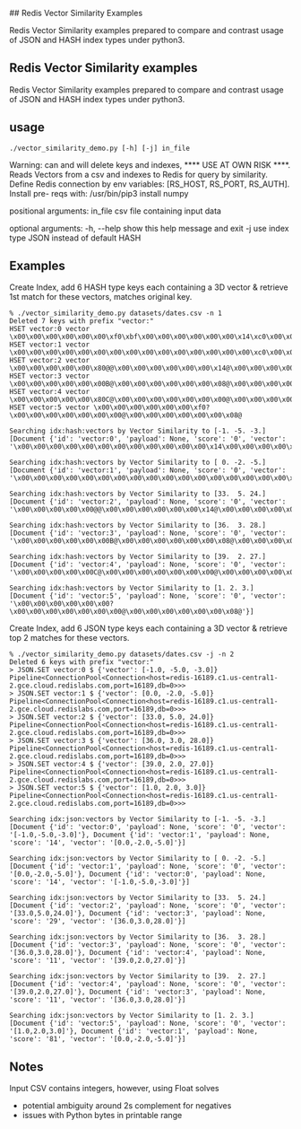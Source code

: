 ## Redis Vector Similarity Examples

Redis Vector Similarity examples prepared to compare and contrast usage of JSON and HASH index types under python3.

## Redis Vector Similarity examples

Redis Vector Similarity examples prepared to compare and contrast usage of JSON and HASH index types under python3.

## usage

`./vector_similarity_demo.py [-h] [-j] in_file`

Warning: can and will delete keys and indexes, **** USE AT OWN RISK ****.
Reads Vectors from a csv and indexes to Redis for query by similarity. Define
Redis connection by env variables: [RS_HOST, RS_PORT, RS_AUTH]. Install pre-
reqs with: /usr/bin/pip3 install numpy

positional arguments:
  in_file     csv file containing input data

optional arguments:
  -h, --help  show this help message and exit
  -j          use index type JSON instead of default HASH

## Examples

Create Index, add 6 HASH type keys each containing a 3D vector & retrieve 1st match for these vectors, matches original key.

```
% ./vector_similarity_demo.py datasets/dates.csv -n 1
Deleted 7 keys with prefix "vector:"
HSET vector:0 vector \x00\x00\x00\x00\x00\x00\xf0\xbf\x00\x00\x00\x00\x00\x00\x14\xc0\x00\x00\x00\x00\x00\x00\x08\xc0
HSET vector:1 vector \x00\x00\x00\x00\x00\x00\x00\x00\x00\x00\x00\x00\x00\x00\x00\xc0\x00\x00\x00\x00\x00\x00\x14\xc0
HSET vector:2 vector \x00\x00\x00\x00\x00\x80@@\x00\x00\x00\x00\x00\x00\x14@\x00\x00\x00\x00\x00\x008@
HSET vector:3 vector \x00\x00\x00\x00\x00\x00B@\x00\x00\x00\x00\x00\x00\x08@\x00\x00\x00\x00\x00\x00<@
HSET vector:4 vector \x00\x00\x00\x00\x00\x80C@\x00\x00\x00\x00\x00\x00\x00@\x00\x00\x00\x00\x00\x00;@
HSET vector:5 vector \x00\x00\x00\x00\x00\x00\xf0?\x00\x00\x00\x00\x00\x00\x00@\x00\x00\x00\x00\x00\x00\x08@

Searching idx:hash:vectors by Vector Similarity to [-1. -5. -3.]
[Document {'id': 'vector:0', 'payload': None, 'score': '0', 'vector': '\x00\x00\x00\x00\x00\x00\x00\x00\x00\x00\x00\x00\x14\x00\x00\x00\x00\x00\x00\x08'}]

Searching idx:hash:vectors by Vector Similarity to [ 0. -2. -5.]
[Document {'id': 'vector:1', 'payload': None, 'score': '0', 'vector': '\x00\x00\x00\x00\x00\x00\x00\x00\x00\x00\x00\x00\x00\x00\x00\x00\x00\x00\x00\x00\x00\x14'}]

Searching idx:hash:vectors by Vector Similarity to [33.  5. 24.]
[Document {'id': 'vector:2', 'payload': None, 'score': '0', 'vector': '\x00\x00\x00\x00\x00@@\x00\x00\x00\x00\x00\x00\x14@\x00\x00\x00\x00\x00\x008@'}]

Searching idx:hash:vectors by Vector Similarity to [36.  3. 28.]
[Document {'id': 'vector:3', 'payload': None, 'score': '0', 'vector': '\x00\x00\x00\x00\x00\x00B@\x00\x00\x00\x00\x00\x00\x08@\x00\x00\x00\x00\x00\x00<@'}]

Searching idx:hash:vectors by Vector Similarity to [39.  2. 27.]
[Document {'id': 'vector:4', 'payload': None, 'score': '0', 'vector': '\x00\x00\x00\x00\x00C@\x00\x00\x00\x00\x00\x00\x00@\x00\x00\x00\x00\x00\x00;@'}]

Searching idx:hash:vectors by Vector Similarity to [1. 2. 3.]
[Document {'id': 'vector:5', 'payload': None, 'score': '0', 'vector': '\x00\x00\x00\x00\x00\x00?\x00\x00\x00\x00\x00\x00\x00@\x00\x00\x00\x00\x00\x00\x08@'}]
```

Create Index, add 6 JSON type keys each containing a 3D vector & retrieve top 2 matches for these vectors.

```
% ./vector_similarity_demo.py datasets/dates.csv -j -n 2
Deleted 6 keys with prefix "vector:"
> JSON.SET vector:0 $ {'vector': [-1.0, -5.0, -3.0]}
Pipeline<ConnectionPool<Connection<host=redis-16189.c1.us-central1-2.gce.cloud.redislabs.com,port=16189,db=0>>>
> JSON.SET vector:1 $ {'vector': [0.0, -2.0, -5.0]}
Pipeline<ConnectionPool<Connection<host=redis-16189.c1.us-central1-2.gce.cloud.redislabs.com,port=16189,db=0>>>
> JSON.SET vector:2 $ {'vector': [33.0, 5.0, 24.0]}
Pipeline<ConnectionPool<Connection<host=redis-16189.c1.us-central1-2.gce.cloud.redislabs.com,port=16189,db=0>>>
> JSON.SET vector:3 $ {'vector': [36.0, 3.0, 28.0]}
Pipeline<ConnectionPool<Connection<host=redis-16189.c1.us-central1-2.gce.cloud.redislabs.com,port=16189,db=0>>>
> JSON.SET vector:4 $ {'vector': [39.0, 2.0, 27.0]}
Pipeline<ConnectionPool<Connection<host=redis-16189.c1.us-central1-2.gce.cloud.redislabs.com,port=16189,db=0>>>
> JSON.SET vector:5 $ {'vector': [1.0, 2.0, 3.0]}
Pipeline<ConnectionPool<Connection<host=redis-16189.c1.us-central1-2.gce.cloud.redislabs.com,port=16189,db=0>>>

Searching idx:json:vectors by Vector Similarity to [-1. -5. -3.]
[Document {'id': 'vector:0', 'payload': None, 'score': '0', 'vector': '[-1.0,-5.0,-3.0]'}, Document {'id': 'vector:1', 'payload': None, 'score': '14', 'vector': '[0.0,-2.0,-5.0]'}]

Searching idx:json:vectors by Vector Similarity to [ 0. -2. -5.]
[Document {'id': 'vector:1', 'payload': None, 'score': '0', 'vector': '[0.0,-2.0,-5.0]'}, Document {'id': 'vector:0', 'payload': None, 'score': '14', 'vector': '[-1.0,-5.0,-3.0]'}]

Searching idx:json:vectors by Vector Similarity to [33.  5. 24.]
[Document {'id': 'vector:2', 'payload': None, 'score': '0', 'vector': '[33.0,5.0,24.0]'}, Document {'id': 'vector:3', 'payload': None, 'score': '29', 'vector': '[36.0,3.0,28.0]'}]

Searching idx:json:vectors by Vector Similarity to [36.  3. 28.]
[Document {'id': 'vector:3', 'payload': None, 'score': '0', 'vector': '[36.0,3.0,28.0]'}, Document {'id': 'vector:4', 'payload': None, 'score': '11', 'vector': '[39.0,2.0,27.0]'}]

Searching idx:json:vectors by Vector Similarity to [39.  2. 27.]
[Document {'id': 'vector:4', 'payload': None, 'score': '0', 'vector': '[39.0,2.0,27.0]'}, Document {'id': 'vector:3', 'payload': None, 'score': '11', 'vector': '[36.0,3.0,28.0]'}]

Searching idx:json:vectors by Vector Similarity to [1. 2. 3.]
[Document {'id': 'vector:5', 'payload': None, 'score': '0', 'vector': '[1.0,2.0,3.0]'}, Document {'id': 'vector:1', 'payload': None, 'score': '81', 'vector': '[0.0,-2.0,-5.0]'}]
```

## Notes
Input CSV contains integers, however, using Float solves
- potential ambiguity around 2s complement for negatives
- issues with Python bytes in printable range